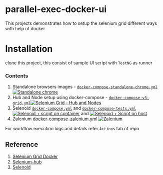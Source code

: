 # parallel-exec-docker-ui
This projects demonstrates how to setup the selenium grid different ways with help of docker


# Installation
clone this project, this consist of sample UI script with `TestNG` as runner

### Contents
1. Standalone browsers images - [`docker-compose-standalone-chrome.yml`](docker-compose-standalone-chrome.yml) [![Standalone chrome](https://github.com/thananauto/testng-selenoid-ui/actions/workflows/test_stanalone_chrome.yml/badge.svg)](https://github.com/thananauto/testng-selenoid-ui/actions/workflows/test_stanalone_chrome.yml)
2. Hub and Node setup using docker-compose - [`docker-compose-v3-grid.yml`](docker-compose-v3-grid.yml)[![Selenium Grid - Hub and Nodes](https://github.com/thananauto/testng-selenoid-ui/actions/workflows/test_hub_node.yml/badge.svg)](https://github.com/thananauto/testng-selenoid-ui/actions/workflows/test_hub_node.yml)
3. Selenoid  [`docker-compose.yml`](docker-compose.yml) and [`docker-compose-tests.yml`](docker-compose-tests.yml) [![Selenoid + script on container](https://github.com/thananauto/testng-selenoid-ui/actions/workflows/test_selenoid_Dockerfile.yml/badge.svg)](https://github.com/thananauto/testng-selenoid-ui/actions/workflows/test_selenoid_Dockerfile.yml) and [![Selenoid + Script on host](https://github.com/thananauto/testng-selenoid-ui/actions/workflows/test_selenoid.yml/badge.svg)](https://github.com/thananauto/testng-selenoid-ui/actions/workflows/test_selenoid.yml)
4. Zalenium [docker-compose-zalenium.yml](docker-compose-zalenium.yml) [![Zalenium](https://github.com/thananauto/parallel-exec-docker-ui/actions/workflows/test_zalenium.yml/badge.svg)](https://github.com/thananauto/parallel-exec-docker-ui/actions/workflows/test_zalenium.yml)


For workflow execution logs and details refer `Actions` tab of repo

## Reference
1. [Selenium Grid Docker](https://github.com/SeleniumHQ/docker-selenium/blob/trunk/README.md)
2. [Selenium-hub](https://hub.docker.com/u/selenium)
3. [Selenoid](https://aerokube.com/selenoid/latest/)
